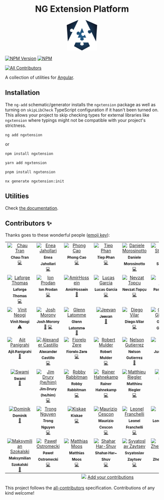 <h1 align="center">NG Extension Platform</h1>
<p align="center"> 
<img src="/docs/public/ngxt-blue.svg" width="100px" height="100px">
</p>

[![NPM Version](https://img.shields.io/npm/v/ngxtension?style=flat-square)](https://npmjs.org/package/ngxtension)
[![NPM](https://img.shields.io/npm/dw/ngxtension?logo=npm&style=flat-square)](https://npmjs.org/package/ngxtension)

<!-- ALL-CONTRIBUTORS-BADGE:START - Do not remove or modify this section -->
[![All Contributors](https://img.shields.io/badge/all_contributors-48-orange.svg?style=flat-square)](#contributors-)
<!-- ALL-CONTRIBUTORS-BADGE:END -->

A collection of utilities for [Angular](https://angular.dev).

## Installation

The `ng-add` schematic/generator installs the `ngxtension` package as well as turning on `skipLibCheck` TypeScript configuration if it hasn't been turned on.
This allows your project to skip checking types for external libraries like `ngxtension` where typings might not be compatible with your project's strictness.

```shell
ng add ngxtension
```

or

```shell
npm install ngxtension
```

```shell
yarn add ngxtension
```

```shell
pnpm install ngxtension
```

```shell
nx generate ngxtension:init
```

## Utilities

<!-- UTILITIES:START -->

Check [the documentation](https://ngxtension.netlify.app/).

<!-- UTILITIES:END -->

## Contributors ✨

Thanks goes to these wonderful people ([emoji key](https://allcontributors.org/docs/en/emoji-key)):

<!-- ALL-CONTRIBUTORS-LIST:START - Do not remove or modify this section -->
<!-- prettier-ignore-start -->
<!-- markdownlint-disable -->
<table>
  <tbody>
    <tr>
      <td align="center" valign="top" width="14.28%"><a href="https://nartc.me/"><img src="https://avatars.githubusercontent.com/u/25516557?v=4?s=100" width="100px;" alt="Chau Tran"/><br /><sub><b>Chau Tran</b></sub></a><br /><a href="https://github.com/ngxtension/ngxtension-platform/commits?author=nartc" title="Code">💻</a></td>
      <td align="center" valign="top" width="14.28%"><a href="https://eneajaho.me"><img src="https://avatars.githubusercontent.com/u/25394362?v=4?s=100" width="100px;" alt="Enea Jahollari"/><br /><sub><b>Enea Jahollari</b></sub></a><br /><a href="https://github.com/ngxtension/ngxtension-platform/commits?author=eneajaho" title="Code">💻</a></td>
      <td align="center" valign="top" width="14.28%"><a href="https://github.com/develite98"><img src="https://avatars.githubusercontent.com/u/43846216?v=4?s=100" width="100px;" alt="Phong Cao"/><br /><sub><b>Phong Cao</b></sub></a><br /><a href="https://github.com/ngxtension/ngxtension-platform/commits?author=develite98" title="Code">💻</a></td>
      <td align="center" valign="top" width="14.28%"><a href="https://www.tiepphan.com/"><img src="https://avatars.githubusercontent.com/u/7151365?v=4?s=100" width="100px;" alt="Tiep Phan"/><br /><sub><b>Tiep Phan</b></sub></a><br /><a href="https://github.com/ngxtension/ngxtension-platform/commits?author=tieppt" title="Code">💻</a></td>
      <td align="center" valign="top" width="14.28%"><a href="https://twitter.com/dmorosinotto"><img src="https://avatars.githubusercontent.com/u/3982050?v=4?s=100" width="100px;" alt="Daniele Morosinotto"/><br /><sub><b>Daniele Morosinotto</b></sub></a><br /><a href="https://github.com/ngxtension/ngxtension-platform/commits?author=dmorosinotto" title="Code">💻</a></td>
      <td align="center" valign="top" width="14.28%"><a href="https://houseofangular.io/"><img src="https://avatars.githubusercontent.com/u/67691339?v=4?s=100" width="100px;" alt="Mateusz Stefańczyk"/><br /><sub><b>Mateusz Stefańczyk</b></sub></a><br /><a href="https://github.com/ngxtension/ngxtension-platform/commits?author=va-stefanek" title="Code">💻</a></td>
      <td align="center" valign="top" width="14.28%"><a href="https://github.com/tomer953"><img src="https://avatars.githubusercontent.com/u/1807493?v=4?s=100" width="100px;" alt="Tomer953"/><br /><sub><b>Tomer953</b></sub></a><br /><a href="https://github.com/ngxtension/ngxtension-platform/commits?author=tomer953" title="Documentation">📖</a> <a href="https://github.com/ngxtension/ngxtension-platform/commits?author=tomer953" title="Code">💻</a></td>
    </tr>
    <tr>
      <td align="center" valign="top" width="14.28%"><a href="https://thomaslaforge.dev/home"><img src="https://avatars.githubusercontent.com/u/30832608?v=4?s=100" width="100px;" alt="Laforge Thomas"/><br /><sub><b>Laforge Thomas</b></sub></a><br /><a href="https://github.com/ngxtension/ngxtension-platform/commits?author=tomalaforge" title="Code">💻</a></td>
      <td align="center" valign="top" width="14.28%"><a href="https://yon.fun/"><img src="https://avatars.githubusercontent.com/u/6537167?v=4?s=100" width="100px;" alt="Ion Prodan"/><br /><sub><b>Ion Prodan</b></sub></a><br /><a href="https://github.com/ngxtension/ngxtension-platform/commits?author=wanoo21" title="Code">💻</a></td>
      <td align="center" valign="top" width="14.28%"><a href="https://github.com/amirhosseinfaraji"><img src="https://avatars.githubusercontent.com/u/15232909?v=4?s=100" width="100px;" alt="AmirHossein"/><br /><sub><b>AmirHossein</b></sub></a><br /><a href="https://github.com/ngxtension/ngxtension-platform/commits?author=amirhosseinfaraji" title="Documentation">📖</a></td>
      <td align="center" valign="top" width="14.28%"><a href="https://github.com/LcsGa"><img src="https://avatars.githubusercontent.com/u/58547290?v=4?s=100" width="100px;" alt="Lucas Garcia"/><br /><sub><b>Lucas Garcia</b></sub></a><br /><a href="https://github.com/ngxtension/ngxtension-platform/commits?author=LcsGa" title="Code">💻</a></td>
      <td align="center" valign="top" width="14.28%"><a href="https://nevzatopcu.medium.com"><img src="https://avatars.githubusercontent.com/u/33401667?v=4?s=100" width="100px;" alt="Nevzat Topçu"/><br /><sub><b>Nevzat Topçu</b></sub></a><br /><a href="https://github.com/ngxtension/ngxtension-platform/commits?author=nevzatopcu" title="Code">💻</a></td>
      <td align="center" valign="top" width="14.28%"><a href="https://ksgn.dev"><img src="https://avatars.githubusercontent.com/u/498197?v=4?s=100" width="100px;" alt="Pascal Küsgen"/><br /><sub><b>Pascal Küsgen</b></sub></a><br /><a href="https://github.com/ngxtension/ngxtension-platform/commits?author=Pascalmh" title="Documentation">📖</a></td>
      <td align="center" valign="top" width="14.28%"><a href="http://dalenguyen.me"><img src="https://avatars.githubusercontent.com/u/14116156?v=4?s=100" width="100px;" alt="Dale Nguyen"/><br /><sub><b>Dale Nguyen</b></sub></a><br /><a href="https://github.com/ngxtension/ngxtension-platform/commits?author=dalenguyen" title="Code">💻</a></td>
    </tr>
    <tr>
      <td align="center" valign="top" width="14.28%"><a href="https://github.com/vneogi199"><img src="https://avatars.githubusercontent.com/u/20491952?v=4?s=100" width="100px;" alt="Vinit Neogi"/><br /><sub><b>Vinit Neogi</b></sub></a><br /><a href="https://github.com/ngxtension/ngxtension-platform/commits?author=vneogi199" title="Tests">⚠️</a></td>
      <td align="center" valign="top" width="14.28%"><a href="https://www.joshmorony.com"><img src="https://avatars.githubusercontent.com/u/2578009?v=4?s=100" width="100px;" alt="Josh Morony"/><br /><sub><b>Josh Morony</b></sub></a><br /><a href="https://github.com/ngxtension/ngxtension-platform/commits?author=joshuamorony" title="Documentation">📖</a> <a href="https://github.com/ngxtension/ngxtension-platform/commits?author=joshuamorony" title="Code">💻</a></td>
      <td align="center" valign="top" width="14.28%"><a href="https://github.com/cskiwi"><img src="https://avatars.githubusercontent.com/u/847540?v=4?s=100" width="100px;" alt="Glenn Latomme"/><br /><sub><b>Glenn Latomme</b></sub></a><br /><a href="https://github.com/ngxtension/ngxtension-platform/commits?author=cskiwi" title="Documentation">📖</a></td>
      <td align="center" valign="top" width="14.28%"><a href="https://jeevanmahesha.github.io"><img src="https://avatars.githubusercontent.com/u/34814862?v=4?s=100" width="100px;" alt="Jeevan "/><br /><sub><b>Jeevan </b></sub></a><br /><a href="https://github.com/ngxtension/ngxtension-platform/commits?author=JeevanMahesha" title="Documentation">📖</a></td>
      <td align="center" valign="top" width="14.28%"><a href="https://github.com/diegovilar"><img src="https://avatars.githubusercontent.com/u/759416?v=4?s=100" width="100px;" alt="Diego Vilar"/><br /><sub><b>Diego Vilar</b></sub></a><br /><a href="https://github.com/ngxtension/ngxtension-platform/commits?author=diegovilar" title="Code">💻</a></td>
      <td align="center" valign="top" width="14.28%"><a href="https://github.com/gianmarcogiummarra"><img src="https://avatars.githubusercontent.com/u/9169021?v=4?s=100" width="100px;" alt="Gianmarco Giummarra"/><br /><sub><b>Gianmarco Giummarra</b></sub></a><br /><a href="https://github.com/ngxtension/ngxtension-platform/commits?author=gianmarcogiummarra" title="Documentation">📖</a></td>
      <td align="center" valign="top" width="14.28%"><a href="https://jamm.dev"><img src="https://avatars.githubusercontent.com/u/526352?v=4?s=100" width="100px;" alt="Evgeniy OZ"/><br /><sub><b>Evgeniy OZ</b></sub></a><br /><a href="https://github.com/ngxtension/ngxtension-platform/commits?author=e-oz" title="Code">💻</a></td>
    </tr>
    <tr>
      <td align="center" valign="top" width="14.28%"><a href="https://beta.ajitpanigrahi.com"><img src="https://avatars.githubusercontent.com/u/19947758?v=4?s=100" width="100px;" alt="Ajit Panigrahi"/><br /><sub><b>Ajit Panigrahi</b></sub></a><br /><a href="https://github.com/ngxtension/ngxtension-platform/commits?author=ajitzero" title="Documentation">📖</a></td>
      <td align="center" valign="top" width="14.28%"><a href="https://github.com/palexcast"><img src="https://avatars.githubusercontent.com/u/15246162?v=4?s=100" width="100px;" alt="Alexander Castillo"/><br /><sub><b>Alexander Castillo</b></sub></a><br /><a href="https://github.com/ngxtension/ngxtension-platform/commits?author=palexcast" title="Code">💻</a></td>
      <td align="center" valign="top" width="14.28%"><a href="https://github.com/fiorelozere"><img src="https://avatars.githubusercontent.com/u/47506023?v=4?s=100" width="100px;" alt="Fiorelo Zere"/><br /><sub><b>Fiorelo Zere</b></sub></a><br /><a href="https://github.com/ngxtension/ngxtension-platform/commits?author=fiorelozere" title="Code">💻</a></td>
      <td align="center" valign="top" width="14.28%"><a href="http://www.creativeid.nl"><img src="https://avatars.githubusercontent.com/u/4688582?v=4?s=100" width="100px;" alt="Robert Mulder"/><br /><sub><b>Robert Mulder</b></sub></a><br /><a href="https://github.com/ngxtension/ngxtension-platform/commits?author=robbaman" title="Code">💻</a></td>
      <td align="center" valign="top" width="14.28%"><a href="https://nelsonguti.dev/"><img src="https://avatars.githubusercontent.com/u/62297014?v=4?s=100" width="100px;" alt="Nelson Gutierrez"/><br /><sub><b>Nelson Gutierrez</b></sub></a><br /><a href="https://github.com/ngxtension/ngxtension-platform/commits?author=nelsongutidev" title="Documentation">📖</a></td>
      <td align="center" valign="top" width="14.28%"><a href="http://www.justinrassier.com"><img src="https://avatars.githubusercontent.com/u/1228424?v=4?s=100" width="100px;" alt="Justin Rassier"/><br /><sub><b>Justin Rassier</b></sub></a><br /><a href="https://github.com/ngxtension/ngxtension-platform/commits?author=justinrassier" title="Documentation">📖</a></td>
      <td align="center" valign="top" width="14.28%"><a href="https://github.com/rlmestre"><img src="https://avatars.githubusercontent.com/u/277805?v=4?s=100" width="100px;" alt="Rafael Mestre"/><br /><sub><b>Rafael Mestre</b></sub></a><br /><a href="https://github.com/ngxtension/ngxtension-platform/commits?author=rlmestre" title="Documentation">📖</a></td>
    </tr>
    <tr>
      <td align="center" valign="top" width="14.28%"><a href="https://github.com/swami-sanapathi"><img src="https://avatars.githubusercontent.com/u/40539126?v=4?s=100" width="100px;" alt="Swami"/><br /><sub><b>Swami</b></sub></a><br /><a href="https://github.com/ngxtension/ngxtension-platform/commits?author=swami-sanapathi" title="Documentation">📖</a></td>
      <td align="center" valign="top" width="14.28%"><a href="https://www.twitch.tv/geometricjim"><img src="https://avatars.githubusercontent.com/u/708229?v=4?s=100" width="100px;" alt="Jim Drury (he/him)"/><br /><sub><b>Jim Drury (he/him)</b></sub></a><br /><a href="https://github.com/ngxtension/ngxtension-platform/commits?author=geometricpanda" title="Code">💻</a></td>
      <td align="center" valign="top" width="14.28%"><a href="https://github.com/RobbyRabbitman"><img src="https://avatars.githubusercontent.com/u/54601487?v=4?s=100" width="100px;" alt="Robby Rabbitman"/><br /><sub><b>Robby Rabbitman</b></sub></a><br /><a href="https://github.com/ngxtension/ngxtension-platform/commits?author=RobbyRabbitman" title="Code">💻</a></td>
      <td align="center" valign="top" width="14.28%"><a href="https://www.rainerhahnekamp.com"><img src="https://avatars.githubusercontent.com/u/5721205?v=4?s=100" width="100px;" alt="Rainer Hahnekamp"/><br /><sub><b>Rainer Hahnekamp</b></sub></a><br /><a href="https://github.com/ngxtension/ngxtension-platform/commits?author=rainerhahnekamp" title="Code">💻</a></td>
      <td align="center" valign="top" width="14.28%"><a href="http://riegler.fr"><img src="https://avatars.githubusercontent.com/u/1300985?v=4?s=100" width="100px;" alt="Matthieu Riegler"/><br /><sub><b>Matthieu Riegler</b></sub></a><br /><a href="https://github.com/ngxtension/ngxtension-platform/commits?author=JeanMeche" title="Code">💻</a></td>
      <td align="center" valign="top" width="14.28%"><a href="https://github.com/isthatME"><img src="https://avatars.githubusercontent.com/u/37561224?v=4?s=100" width="100px;" alt="isthatME"/><br /><sub><b>isthatME</b></sub></a><br /><a href="https://github.com/ngxtension/ngxtension-platform/commits?author=isthatME" title="Documentation">📖</a></td>
      <td align="center" valign="top" width="14.28%"><a href="https://github.com/kkachniarz220"><img src="https://avatars.githubusercontent.com/u/50884231?v=4?s=100" width="100px;" alt="kkachniarz"/><br /><sub><b>kkachniarz</b></sub></a><br /><a href="https://github.com/ngxtension/ngxtension-platform/commits?author=kkachniarz220" title="Code">💻</a></td>
    </tr>
    <tr>
      <td align="center" valign="top" width="14.28%"><a href="https://dafnik.me"><img src="https://avatars.githubusercontent.com/u/16242839?v=4?s=100" width="100px;" alt="Dominik"/><br /><sub><b>Dominik</b></sub></a><br /><a href="https://github.com/ngxtension/ngxtension-platform/commits?author=Dafnik" title="Documentation">📖</a></td>
      <td align="center" valign="top" width="14.28%"><a href="https://www.linkedin.com/in/trong-nguyen/"><img src="https://avatars.githubusercontent.com/u/62984954?v=4?s=100" width="100px;" alt="Trong Nguyen"/><br /><sub><b>Trong Nguyen</b></sub></a><br /><a href="https://github.com/ngxtension/ngxtension-platform/commits?author=nguyenphutrong" title="Code">💻</a></td>
      <td align="center" valign="top" width="14.28%"><a href="https://github.com/Kiskae"><img src="https://avatars.githubusercontent.com/u/546681?v=4?s=100" width="100px;" alt="Kiskae"/><br /><sub><b>Kiskae</b></sub></a><br /><a href="https://github.com/ngxtension/ngxtension-platform/commits?author=Kiskae" title="Code">💻</a></td>
      <td align="center" valign="top" width="14.28%"><a href="https://github.com/mauriziocescon"><img src="https://avatars.githubusercontent.com/u/3672842?v=4?s=100" width="100px;" alt="Maurizio Cescon"/><br /><sub><b>Maurizio Cescon</b></sub></a><br /><a href="https://github.com/ngxtension/ngxtension-platform/commits?author=mauriziocescon" title="Code">💻</a></td>
      <td align="center" valign="top" width="14.28%"><a href="https://github.com/leonelvsc"><img src="https://avatars.githubusercontent.com/u/2332029?v=4?s=100" width="100px;" alt="Leonel Franchelli"/><br /><sub><b>Leonel Franchelli</b></sub></a><br /><a href="https://github.com/ngxtension/ngxtension-platform/commits?author=leonelvsc" title="Code">💻</a></td>
      <td align="center" valign="top" width="14.28%"><a href="http://codepen.io/lorenzodianni/"><img src="https://avatars.githubusercontent.com/u/7217805?v=4?s=100" width="100px;" alt="Lorenzo D'Ianni"/><br /><sub><b>Lorenzo D'Ianni</b></sub></a><br /><a href="https://github.com/ngxtension/ngxtension-platform/commits?author=lorenzodianni" title="Code">💻</a></td>
      <td align="center" valign="top" width="14.28%"><a href="https://www.berger-engineering.io"><img src="https://avatars.githubusercontent.com/u/29756792?v=4?s=100" width="100px;" alt="Michael Berger"/><br /><sub><b>Michael Berger</b></sub></a><br /><a href="https://github.com/ngxtension/ngxtension-platform/commits?author=mikelgo" title="Code">💻</a> <a href="https://github.com/ngxtension/ngxtension-platform/commits?author=mikelgo" title="Documentation">📖</a></td>
    </tr>
    <tr>
      <td align="center" valign="top" width="14.28%"><a href="https://github.com/illunix"><img src="https://avatars.githubusercontent.com/u/42069493?v=4?s=100" width="100px;" alt="Maksymilian Szokalski"/><br /><sub><b>Maksymilian Szokalski</b></sub></a><br /><a href="https://github.com/ngxtension/ngxtension-platform/commits?author=illunix" title="Documentation">📖</a></td>
      <td align="center" valign="top" width="14.28%"><a href="https://github.com/Ostromecky"><img src="https://avatars.githubusercontent.com/u/37908305?v=4?s=100" width="100px;" alt="Paweł Ostromecki"/><br /><sub><b>Paweł Ostromecki</b></sub></a><br /><a href="https://github.com/ngxtension/ngxtension-platform/commits?author=Ostromecky" title="Code">💻</a></td>
      <td align="center" valign="top" width="14.28%"><a href="https://github.com/mattmoos"><img src="https://avatars.githubusercontent.com/u/25790637?v=4?s=100" width="100px;" alt="Matthias Moos"/><br /><sub><b>Matthias Moos</b></sub></a><br /><a href="https://github.com/ngxtension/ngxtension-platform/commits?author=mattmoos" title="Code">💻</a></td>
      <td align="center" valign="top" width="14.28%"><a href="https://github.com/ShacharHarshuv"><img src="https://avatars.githubusercontent.com/u/4821858?v=4?s=100" width="100px;" alt="Shahar Har-Shuv"/><br /><sub><b>Shahar Har-Shuv</b></sub></a><br /><a href="https://github.com/ngxtension/ngxtension-platform/commits?author=ShacharHarshuv" title="Code">💻</a></td>
      <td align="center" valign="top" width="14.28%"><a href="https://github.com/MillerSvt"><img src="https://avatars.githubusercontent.com/u/143048525?v=4?s=100" width="100px;" alt="Svyatoslav Zaytsev"/><br /><sub><b>Svyatoslav Zaytsev</b></sub></a><br /><a href="https://github.com/ngxtension/ngxtension-platform/commits?author=MillerSvt" title="Code">💻</a></td>
      <td align="center" valign="top" width="14.28%"><a href="https://github.com/szheleshchenko"><img src="https://avatars.githubusercontent.com/u/78230221?v=4?s=100" width="100px;" alt="Sergei Zheleshchenko"/><br /><sub><b>Sergei Zheleshchenko</b></sub></a><br /><a href="https://github.com/ngxtension/ngxtension-platform/commits?author=szheleshchenko" title="Documentation">📖</a></td>
    </tr>
  </tbody>
  <tfoot>
    <tr>
      <td align="center" size="13px" colspan="7">
        <img src="https://raw.githubusercontent.com/all-contributors/all-contributors-cli/1b8533af435da9854653492b1327a23a4dbd0a10/assets/logo-small.svg">
          <a href="https://all-contributors.js.org/docs/en/bot/usage">Add your contributions</a>
        </img>
      </td>
    </tr>
  </tfoot>
</table>

<!-- markdownlint-restore -->
<!-- prettier-ignore-end -->

<!-- ALL-CONTRIBUTORS-LIST:END -->

This project follows the [all-contributors](https://github.com/all-contributors/all-contributors) specification. Contributions of any kind welcome!
